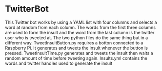 # TwitterBot
This Twitter bot works by using a YAML list with four columns and selects a word at random from each column. The words from the first three columns are used to form the insult and the word from the last column is the twitter user who is tweeted at. The two python files do the same thing but in a different way.
TweetInsultButton.py requires a botton connected to a Raspberry Pi. It generates and tweets the insult whenever the button is pressed.
TweetInsultTime.py generates and tweets the insult then waits a random amount of time before tweeting again.
Insults.yml contains the words and twitter handles used to generate the insult
